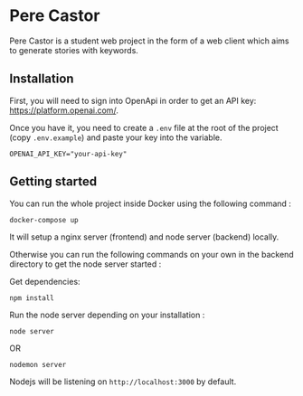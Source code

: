 # Pere Castor

Pere Castor is a student web project in the form of a web client which aims to generate stories with keywords.

## Installation

First, you will need to sign into OpenApi in order to get an API key: https://platform.openai.com/.

Once you have it, you need to create a `.env` file at the root of the project (copy `.env.example`) and paste your key into the variable.
```
OPENAI_API_KEY="your-api-key"
```

## Getting started

You can run the whole project inside Docker using the following command :

```
docker-compose up
```

It will setup a nginx server (frontend) and node server (backend) locally.

Otherwise you can run the following commands on your own in the backend directory to get the node server started :

Get dependencies:
```
npm install
```

Run the node server depending on your installation :
```
node server
```
OR
```
nodemon server
```

Nodejs will be listening on `http://localhost:3000` by default.
